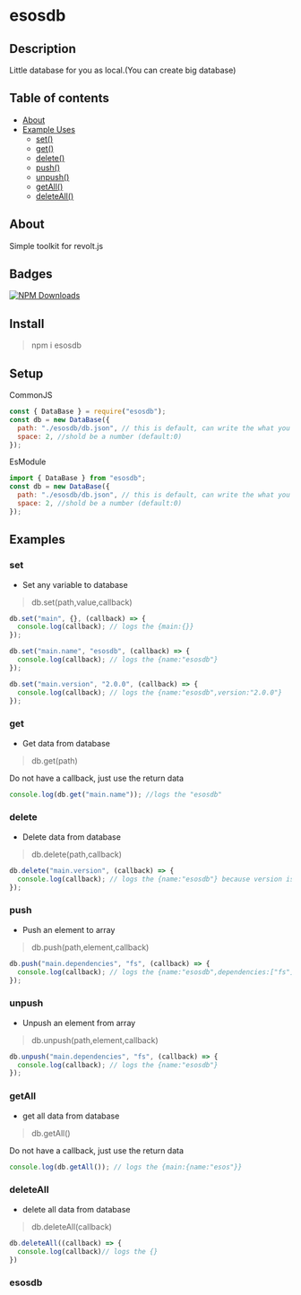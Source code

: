 # esosdb

## Description

Little database for you as local.(You can create big database)

## Table of contents

- [About](#about)
- [Example Uses](#examples)
  - [set()](#set)
  - [get()](#get)
  - [delete()](#delete)
  - [push()](#push)
  - [unpush()](#unpush)
  - [getAll()](#getAll)
  - [deleteAll()](#deleteAll)

## About

Simple toolkit for revolt.js

## Badges

[![NPM Downloads](https://img.shields.io/npm/dt/esosdb.svg?style=flat-square)](https://www.npmjs.com/package/esosdb)

## Install

> npm i esosdb

## Setup

CommonJS

```js
const { DataBase } = require("esosdb");
const db = new DataBase({
  path: "./esosdb/db.json", // this is default, can write the what you want
  space: 2, //shold be a number (default:0)
});
```

EsModule

```js
import { DataBase } from "esosdb";
const db = new DataBase({
  path: "./esosdb/db.json", // this is default, can write the what you want
  space: 2, //shold be a number (default:0)
});
```

## Examples

### set

- Set any variable to database

> db.set(path,value,callback)

```js
db.set("main", {}, (callback) => {
  console.log(callback); // logs the {main:{}}
});

db.set("main.name", "esosdb", (callback) => {
  console.log(callback); // logs the {name:"esosdb"}
});

db.set("main.version", "2.0.0", (callback) => {
  console.log(callback); // logs the {name:"esosdb",version:"2.0.0"}
});
```

### get

- Get data from database

> db.get(path)

Do not have a callback, just use the return data

```js
console.log(db.get("main.name")); //logs the "esosdb"
```

### delete

- Delete data from database

> db.delete(path,callback)

```js
db.delete("main.version", (callback) => {
  console.log(callback); // logs the {name:"esosdb"} because version is deleted
});
```

### push

- Push an element to array

> db.push(path,element,callback)

```js
db.push("main.dependencies", "fs", (callback) => {
  console.log(callback); // logs the {name:"esosdb",dependencies:["fs"]}
});
```

### unpush

- Unpush an element from array

> db.unpush(path,element,callback)

```js
db.unpush("main.dependencies", "fs", (callback) => {
  console.log(callback); // logs the {name:"esosdb"}
});
```

### getAll

- get all data from database

> db.getAll()

Do not have a callback, just use the return data

```js
console.log(db.getAll()); // logs the {main:{name:"esos"}}
```

### deleteAll

- delete all data from database

> db.deleteAll(callback)

```js
db.deleteAll((callback) => {
  console.log(callback)// logs the {}
})
```
### esosdb
